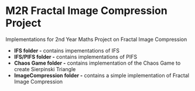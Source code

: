 # M2R Fractal Image Compression Project
Implementations for 2nd Year Maths Project on Fractal Image Compression

- **IFS folder -** contains impementations of IFS
- **IFS/PIFS folder -** contains implementations of PIFS
- **Chaos Game folder -** contains implementation of the Chaos Game to create Sierpinski Triangle
- **ImageCompression folder -** contains a simple implementation of Fractal Image Compression

